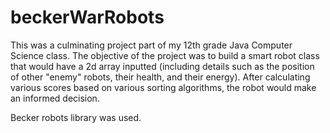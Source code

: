 # beckerWarRobots

This was a culminating project part of my 12th grade Java Computer Science class.
The objective of the project was to build a smart robot class that would have a 2d array inputted (including details such as the position of other "enemy" robots, their health, and their energy). After calculating various scores based on various sorting algorithms, the robot would make an informed decision.

Becker robots library was used.
